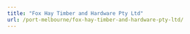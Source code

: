 ```yaml
---
title: "Fox Hay Timber and Hardware Pty Ltd"
url: /port-melbourne/fox-hay-timber-and-hardware-pty-ltd/
---
```

